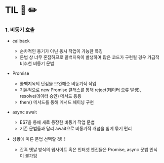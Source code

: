 # TIL 📖 ✏️
     

 ### 1. 비동기 호출

  - callback
    * 순차적인 동기가 아닌 동시 작업이 가능한 특징
    * 문법 상 너무 혼잡하므로 콜백지옥이 발생하여 많은 코드가 구현될 경우 가급적 비추천 비동기 문법

  - Promise
    * 콜백지옥의 단점을 보완해준 비동기적 작업
    * 기본적으로 new Promise 클래스를 통해 reject(데이터 오류 발생), resolve(데이터 승인) 메서드 응용
    * then() 메서드를 통해 메서드 체이닝 구현

  - async await
    * ES7을 통해 새로 등장한 비동기 작업 문법
    * 기존 문법들과 달리 await으로 비동기적 개념을 쉽게 묶기 편리

  - 상황에 따른 문법 선택할 것!!!
    * 간혹 옛날 방식의 웹사이트 혹은 인터넷 엔진들은 Promise, async 문법 인식이 불가임

